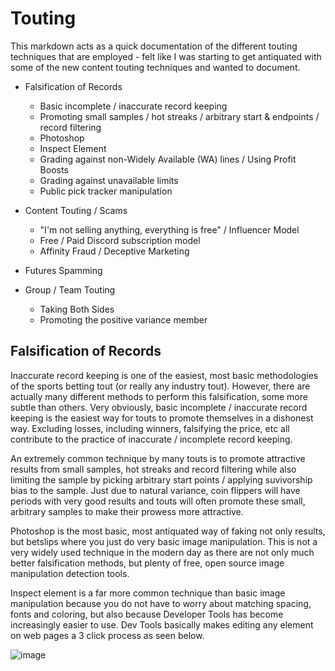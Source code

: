 # Touting

This markdown acts as a quick documentation of the different touting techniques that are employed - felt like I was starting to get antiquated with some of the new content touting techniques and wanted to document.

* Falsification of Records
    * Basic incomplete / inaccurate record keeping
    * Promoting small samples / hot streaks / arbitrary start & endpoints / record filtering
    * Photoshop
    * Inspect Element
    * Grading against non-Widely Available (WA) lines / Using Profit Boosts
    * Grading against unavailable limits
    * Public pick tracker manipulation

* Content Touting / Scams
    * "I'm not selling anything, everything is free" / Influencer Model
    * Free / Paid Discord subscription model
    * Affinity Fraud / Deceptive Marketing
 
* Futures Spamming

* Group / Team Touting
    * Taking Both Sides
    * Promoting the positive variance member
 
## Falsification of Records

Inaccurate record keeping is one of the easiest, most basic methodologies of the sports betting tout (or really any industry tout). However, there are actually many different methods to perform this falsification, some more subtle than others. Very obviously, basic incomplete / inaccurate record keeping is the easiest way for touts to promote themselves in a dishonest way. Excluding losses, including winners, falsifying the price, etc all contribute to the practice of inaccurate / incomplete record keeping. 

An extremely common technique by many touts is to promote attractive results from small samples, hot streaks and record filtering while also limiting the sample by picking arbitrary start points / applying suvivorship bias to the sample. Just due to natural variance, coin flippers will have periods with very good results and touts will often promote these small, arbitrary samples to make their prowess more attractive.

Photoshop is the most basic, most antiquated way of faking not only results, but betslips where you just do very basic image manipulation. This is not a very widely used technique in the modern day as there are not only much better falsification methods, but plenty of free, open source image manipulation detection tools.

Inspect element is a far more common technique than basic image manipulation because you do not have to worry about matching spacing, fonts and coloring, but also because Developer Tools has become increasingly easier to use. Dev Tools basically makes editing any element on web pages a 3 click process as seen below.

![image](https://github.com/user-attachments/assets/7350c9f0-c559-4e20-9bf8-bcf5d1fb6e3e)


